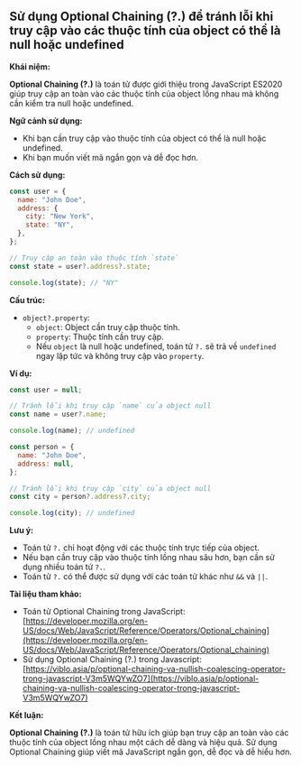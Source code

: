 ## Sử dụng Optional Chaining (?.) để tránh lỗi khi truy cập vào các thuộc tính của object có thể là null hoặc undefined

**Khái niệm:**

**Optional Chaining (?.)** là toán tử được giới thiệu trong JavaScript ES2020 giúp truy cập an toàn vào các thuộc tính của object lồng nhau mà không cần kiểm tra null hoặc undefined.

**Ngữ cảnh sử dụng:**

- Khi bạn cần truy cập vào thuộc tính của object có thể là null hoặc undefined.
- Khi bạn muốn viết mã ngắn gọn và dễ đọc hơn.

**Cách sử dụng:**

```javascript
const user = {
  name: "John Doe",
  address: {
    city: "New York",
    state: "NY",
  },
};

// Truy cập an toàn vào thuộc tính `state`
const state = user?.address?.state;

console.log(state); // "NY"
```

**Cấu trúc:**

- `object?.property`:
  - `object`: Object cần truy cập thuộc tính.
  - `property`: Thuộc tính cần truy cập.
  - Nếu `object` là null hoặc undefined, toán tử `?.` sẽ trả về `undefined` ngay lập tức và không truy cập vào `property`.

**Ví dụ:**

```javascript
const user = null;

// Tránh lỗi khi truy cập `name` của object null
const name = user?.name;

console.log(name); // undefined

const person = {
  name: "John Doe",
  address: null,
};

// Tránh lỗi khi truy cập `city` của object null
const city = person?.address?.city;

console.log(city); // undefined
```

**Lưu ý:**

- Toán tử `?.` chỉ hoạt động với các thuộc tính trực tiếp của object.
- Nếu bạn cần truy cập vào thuộc tính lồng nhau sâu hơn, bạn cần sử dụng nhiều toán tử `?.`.
- Toán tử `?.` có thể được sử dụng với các toán tử khác như `&&` và `||`.

**Tài liệu tham khảo:**

- Toán tử Optional Chaining trong JavaScript: [https://developer.mozilla.org/en-US/docs/Web/JavaScript/Reference/Operators/Optional_chaining](https://developer.mozilla.org/en-US/docs/Web/JavaScript/Reference/Operators/Optional_chaining)
- Sử dụng Optional Chaining (?.) trong Javascript: [https://viblo.asia/p/optional-chaining-va-nullish-coalescing-operator-trong-javascript-V3m5WQYwZO7](https://viblo.asia/p/optional-chaining-va-nullish-coalescing-operator-trong-javascript-V3m5WQYwZO7)

**Kết luận:**

**Optional Chaining (?.)** là toán tử hữu ích giúp bạn truy cập an toàn vào các thuộc tính của object lồng nhau một cách dễ dàng và hiệu quả. Sử dụng Optional Chaining giúp viết mã JavaScript ngắn gọn, dễ đọc và dễ hiểu hơn.
